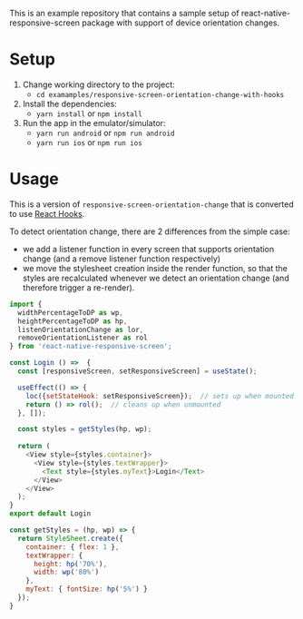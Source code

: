 This is an example repository that contains a sample setup of react-native-responsive-screen package with support of device orientation changes.

# Setup

1. Change working directory to the project:
    - `cd examamples/responsive-screen-orientation-change-with-hooks`
1. Install the dependencies:
    - `yarn install`  or  `npm install`
1. Run the app in the emulator/simulator:
    - `yarn run android`  or  `npm run android`
    - `yarn run ios`  or  `npm run ios`

# Usage

This is a version of `responsive-screen-orientation-change` that is converted to use [React Hooks](https://reactjs.org/docs/hooks-intro.html).

To detect orientation change, there are 2 differences from the simple case:
* we add a listener function in every screen that supports orientation change (and a remove listener function respectively)
* we move the stylesheet creation inside the render function, so that the styles are recalculated whenever we detect an orientation change (and therefore trigger a re-render).

```javascript
import {
  widthPercentageToDP as wp,
  heightPercentageToDP as hp,
  listenOrientationChange as lor,
  removeOrientationListener as rol
} from 'react-native-responsive-screen';

const Login () =>  {
  const [responsiveScreen, setResponsiveScreen] = useState();

  useEffect(() => {
    loc({setStateHook: setResponsiveScreen});  // sets up when mounted
    return () => rol();  // cleans up when unmounted
  }, []);

  const styles = getStyles(hp, wp);
  
  return (
    <View style={styles.container}>
      <View style={styles.textWrapper}>
        <Text style={styles.myText}>Login</Text>
      </View>
    </View>
  );
}
export default Login

const getStyles = (hp, wp) => {
  return StyleSheet.create({
    container: { flex: 1 },
    textWrapper: {
      height: hp('70%'),
      width: wp('80%')
    },
    myText: { fontSize: hp('5%') }
  });
}
```
